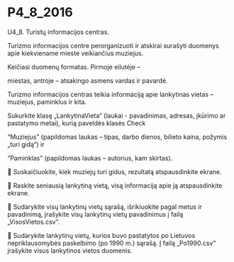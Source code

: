 # P4_8_2016
U4_8. Turistų informacijos centras. 

Turizmo informacijos centre perorganizuoti ir atskirai surašyti
duomenys apie kiekviename mieste veikiančius muziejus. 

Keičiasi duomenų formatas. Pirmoje eilutėje –

miestas, antroje – atsakingo asmens vardas ir pavardė. 

Turizmo informacijos centras teikia informaciją apie
lankytinas vietas – muziejus, paminklus ir kita. 

Sukurkite klasę „LankytinaVieta“ (laukai - pavadinimas,
adresas, įkūrimo ar pastatymo metai), kurią paveldės klasės  Check

“Muziejus” (papildomas laukas – tipas, darbo
dienos, bilieto kaina, požymis „turi gidą“) ir 

“Paminklas” (papildomas laukas – autorius, kam skirtas).

 Suskaičiuokite, kiek muziejų turi gidus, rezultatą atspausdinkite ekrane.

 Raskite seniausią lankytiną vietą, visą informaciją apie ją atspausdinkite ekrane.

 Sudarykite visų lankytinų vietų sąrašą, išrikiuokite pagal metus ir pavadinimą, įrašykite visų
lankytinų vietų pavadinimus į failą „VisosVietos.csv“.

 Sudarykite lankytinų vietų, kurios buvo pastatytos po Lietuvos nepriklausomybės paskelbimo
(po 1990 m.) sąrašą. Į failą „Po1990.csv“ įrašykite visus lankytinos vietos duomenis. 
